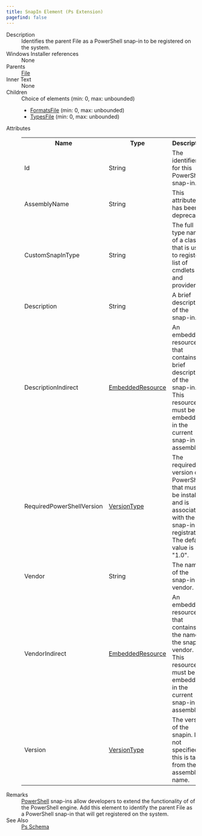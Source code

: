 ```yaml
---
title: SnapIn Element (Ps Extension)
pagefind: false
---
```

<dl>
  <dt>Description</dt>
  <dd>         Identifies the parent File as a PowerShell snap-in to be registered on the system.       </dd>
  <dt>Windows Installer references</dt>
  <dd>None</dd>
  <dt>Parents</dt>
  <dd>
    <a href="../../wix/file/">File</a>
  </dd>
  <dt>Inner Text</dt>
  <dd>None</dd>
  <dt>Children</dt>
  <dd>Choice of elements (min: 0, max: unbounded)<ul><li><a href="../formatsfile" class="extension">FormatsFile</a> (min: 0, max: unbounded)</li><li><a href="../typesfile" class="extension">TypesFile</a> (min: 0, max: unbounded)</li></ul></dd>
  <dt>Attributes</dt>
  <dd>
    <table cellspacing="0" cellpadding="0" class="schema">
      <tr>
        <th width="15%">Name</th>
        <th width="15%">Type</th>
        <th width="65%">Description</th>
        <th width="15%">Required</th>
      </tr>
      <tr>
        <td>Id</td>
        <td>String</td>
        <td>             The identifier for this PowerShell snap-in.           </td>
        <td>Yes</td>
      </tr>
      <tr>
        <td>AssemblyName</td>
        <td>String</td>
        <td>This attribute has been deprecated.</td>
        <td>&nbsp;</td>
      </tr>
      <tr>
        <td>CustomSnapInType</td>
        <td>String</td>
        <td>             The full type name of a class that is used to register a list of cmdlets and providers.           </td>
        <td>&nbsp;</td>
      </tr>
      <tr>
        <td>Description</td>
        <td>String</td>
        <td>             A brief description of the snap-in.           </td>
        <td>&nbsp;</td>
      </tr>
      <tr>
        <td>DescriptionIndirect</td>
        <td><a href="../simple_type_embeddedresource">EmbeddedResource</a></td>
        <td>             An embedded resource that contains a brief description of the snap-in.             This resource must be embedded in the current snap-in assembly.           </td>
        <td>&nbsp;</td>
      </tr>
      <tr>
        <td>RequiredPowerShellVersion</td>
        <td><a href="../simple_type_versiontype">VersionType</a></td>
        <td>             The required version of PowerShell that must be installed and is associated with the             snap-in registration. The default value is "1.0".           </td>
        <td>&nbsp;</td>
      </tr>
      <tr>
        <td>Vendor</td>
        <td>String</td>
        <td>             The name of the snap-in vendor.           </td>
        <td>&nbsp;</td>
      </tr>
      <tr>
        <td>VendorIndirect</td>
        <td><a href="../simple_type_embeddedresource">EmbeddedResource</a></td>
        <td>             An embedded resource that contains the name of the snap-in vendor.             This resource must be embedded in the current snap-in assembly.           </td>
        <td>&nbsp;</td>
      </tr>
      <tr>
        <td>Version</td>
        <td><a href="../simple_type_versiontype">VersionType</a></td>
        <td>             The version of the snapin. If not specified, this is taken from the assembly name.           </td>
        <td>&nbsp;</td>
      </tr>
    </table>
  </dd>
  <dt>Remarks</dt>
  <dd><a href="http://www.microsoft.com/powershell">PowerShell</a> snap-ins           allow developers to extend the functionality of of the PowerShell engine.           Add this element to identify the parent File as a PowerShell snap-in that will           get registered on the system.</dd>
  <dt>See Also</dt>
  <dd>
    <a href="../">Ps Schema</a>
  </dd>
</dl>
